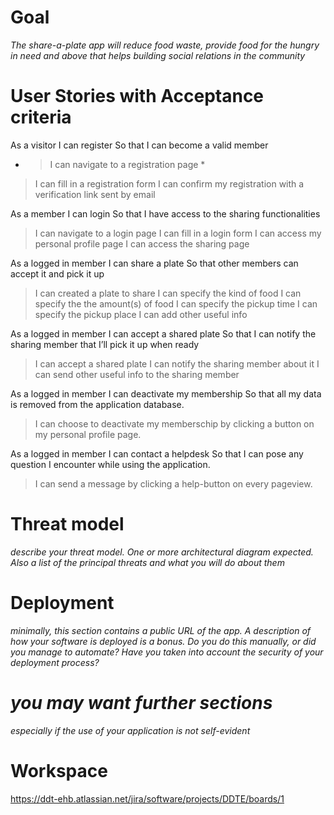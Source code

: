 # Goal
*The share-a-plate app will reduce food waste, provide food for the hungry in need and above that helps building social relations in the community*

# User Stories with Acceptance criteria

As a visitor  I can register  So that I can become a valid member
* > I can navigate to a registration page *
> I can fill in a registration form
> I can confirm my registration with a verification link sent by email


As a member   I can login So that I have access to the sharing functionalities
> I can navigate to a login page
> I can fill in a login form
> I can access my personal profile page
> I can access the sharing page


As a logged in member I can share a plate So that other members can accept it and pick it up
> I can created a plate to share
> I can specify the kind of food
> I can specify the the amount(s) of food
> I can specify the pickup time
> I can specify the pickup place
> I can add other useful info


As a logged in member I can accept a shared plate So that I can notify the sharing member that I’ll pick it up when ready
> I can accept a shared plate
> I can notify the sharing member about it
> I can send other useful info to the sharing member


As a logged in member I can deactivate my membership  So that all my data is removed from the application database.
> I can choose to deactivate my memberschip by clicking a button on my personal profile page.


As a logged in member   I can contact a helpdesk  So that I can pose any question I encounter while using the application.
> I can send a message by clicking a help-button on every pageview.


# Threat model
*describe your threat model. One or more architectural diagram expected. Also a list of the principal threats and what you will do about them*
# Deployment
*minimally, this section contains a public URL of the app. A description of how your software is deployed is a bonus. Do you do this manually, or did you manage to automate? Have you taken into account the security of your deployment process?*
# *you may want further sections*
*especially if the use of your application is not self-evident*
# Workspace
https://ddt-ehb.atlassian.net/jira/software/projects/DDTE/boards/1
